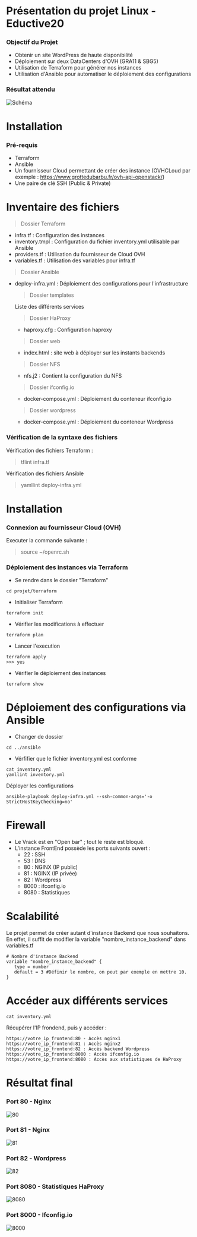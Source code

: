 # Présentation du projet Linux - Eductive20

### Objectif du Projet

- Obtenir un site WordPress de haute disponibilité
- Déploiement sur deux DataCenters d'OVH (GRA11 & SBG5)
- Utilisation de Terraform pour générer nos instances
- Utilisation d'Ansible pour automatiser le déploiement des configurations

### Résultat attendu

<img src="./images/Schéma.PNG" alt="Schéma" title="Schéma">

# Installation

### Pré-requis

- Terraform
- Ansible
- Un fournisseur Cloud permettant de créer des instance (OVHCLoud par exemple : https://www.grottedubarbu.fr/ovh-api-openstack/)
- Une paire de clé SSH (Public & Private)

# Inventaire des fichiers

> Dossier Terraform

- infra.tf : Configuration des instances
- inventory.tmpl : Configuration du fichier inventory.yml utilisable par Ansible
- providers.tf : Utilisation du fournisseur de Cloud OVH
- variables.tf : Utilisation des variables pour infra.tf

> Dossier Ansible
- deploy-infra.yml : Déploiement des configurations pour l'infrastructure

  > Dossier templates

    Liste des différents services
 
    > Dossier HaProxy
    - haproxy.cfg : Configuration haproxy
    > Dossier web
    - index.html : site web à déployer sur les instants backends
	> Dossier NFS
	- nfs.j2 : Contient la configuration du NFS
    > Dossier ifconfig.io
    - docker-compose.yml : Déploiement du conteneur ifconfig.io
    > Dossier wordpress
    - docker-compose.yml : Déploiement du conteneur Wordpress

### Vérification de la syntaxe des fichiers

Vérification des fichiers Terraform :

> tflint infra.tf

Vérification des fichiers Ansible

> yamllint deploy-infra.yml

# Installation

### Connexion au fournisseur Cloud (OVH)

Executer la commande suivante :

> source ~/openrc.sh

### Déploiement des instances via Terraform

- Se rendre dans le dossier "Terraform"
```
cd projet/terraform
```

- Initialiser Terraform
```
terraform init
```

- Vérifier les modifications à effectuer
```
terraform plan
```
- Lancer l'execution
```
terraform apply
>>> yes
```
- Vérifier le déploiement des instances
```
terraform show
```

# Déploiement des configurations via Ansible

- Changer de dossier
```
cd ../ansible
```

- Vérfifier que le fichier inventory.yml est conforme
```
cat inventory.yml
yamllint inventory.yml
```

Déployer les configurations
```
ansible-playbook deploy-infra.yml --ssh-common-args='-o StrictHostKeyChecking=no'
```

# Firewall

- Le Vrack est en "Open bar" ; tout le reste est bloqué.
- L'instance FrontEnd possède les ports suivants ouvert :
  - 22 : SSH
  - 53 : DNS
  - 80 : NGINX (IP public)
  - 81 : NGINX (IP privée)
  - 82 : Wordpress
  - 8000 : ifconfig.io
  - 8080 : Statistiques

# Scalabilité

Le projet permet de créer autant d'instance Backend que nous souhaitons. En effet, il suffit de modifier la variable "nombre_instance_backend" dans variables.tf

```
# Nombre d'instance Backend
variable "nombre_instance_backend" {
   type = number
   default = 3 #Définir le nombre, on peut par exemple en mettre 10.
}
```

# Accéder aux différents services
```
cat inventory.yml
```
Récupérer l'IP frondend, puis y accéder :
```
https://votre_ip_frontend:80 - Accès nginx1
https://votre_ip_frontend:81 : Accès nginx2
https://votre_ip_frontend:82 : Accès backend Wordpress
https://votre_ip_frontend:8000 : Accès ifconfig.io
https://votre_ip_frontend:8080 : Accès aux statistiques de HaProxy
```

# Résultat final

### Port 80 - Nginx

<img src="./images/80.png" alt="80" title="80">

### Port 81 - Nginx

<img src="./images/81.png" alt="81" title="81">

### Port 82 - Wordpress

<img src="./images/82.png" alt="82" title="82">

### Port 8080 - Statistiques HaProxy

<img src="./images/8080.png" alt="8080" title="8080">

### Port 8000 - Ifconfig.io

<img src="./images/8000.png" alt="8000" title="8000">
